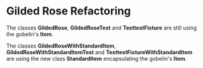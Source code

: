 # Gilded Rose Refactoring

The classes **GildedRose**, **GildedRoseTest** and **TexttestFixture** are still using the gobelin's **Item**.

The classes **GildedRoseWithStandardItem**, **GildedRoseWithStandardItemTest** and **TexttestFixtureWithStandardItem** are 
using the new class **StandardItem** encapsulating the gobelin's **Item**.




